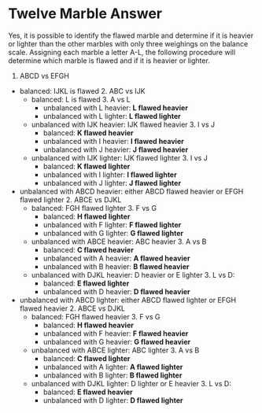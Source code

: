 # Twelve Marble Answer

Yes, it is possible to identify the flawed marble and determine if it is 
heavier or lighter than the other marbles with only three weighings on the 
balance scale. Assigning each marble a letter A-L, the following procedure will 
determine which marble is flawed and if it is heavier or lighter.

1. ABCD vs EFGH
  * balanced: IJKL is flawed
    2. ABC vs IJK
      * balanced: L is flawed
        3. A vs L
          * unbalanced with L heavier: **L flawed heavier**
          * unbalanced with L lighter: **L flawed lighter**
      * unbalanced with IJK heavier: IJK flawed heavier
        3. I vs J
          * balanced: **K flawed heavier**
          * unbalanced with I heavier: **I flawed heavier**
          * unbalanced with J heavier: **J flawed heavier**
      * unbalanced with IJK lighter: IJK flawed lighter
        3. I vs J
          * balanced: **K flawed lighter**
          * unbalanced with I lighter: **I flawed lighter**
          * unbalanced with J lighter: **J flawed lighter**
  * unbalanced with ABCD heavier: either ABCD flawed heavier or EFGH flawed lighter
    2. ABCE vs DJKL
      * balanced: FGH flawed lighter
        3. F vs G
          * balanced: **H flawed lighter**
          * unbalanced with F lighter: **F flawed lighter**
          * unbalanced with G lighter: **G flawed lighter**
      * unbalanced with ABCE heavier: ABC heavier
        3. A vs B
          * balanced: **C flawed heavier**
          * unbalanced with A heavier: **A flawed heavier**
          * unbalanced with B heavier: **B flawed heavier**
      * unbalanced with DJKL heavier: D heavier or E lighter
        3. L vs D:
          * balanced: **E flawed lighter**
          * unbalanced with D heavier: **D flawed heavier**
  * unbalanced with ABCD lighter: either ABCD flawed lighter or EFGH flawed heavier
    2. ABCE vs DJKL
      * balanced: FGH flawed heavier
        3. F vs G
          * balanced: **H flawed heavier**
          * unbalanced with F heavier: **F flawed heavier**
          * unbalanced with G heavier: **G flawed heavier**
      * unbalanced with ABCE lighter: ABC lighter
        3. A vs B
          * balanced: **C flawed lighter**
          * unbalanced with A lighter: **A flawed lighter**
          * unbalanced with B lighter: **B flawed lighter**
      * unbalanced with DJKL lighter: D lighter or E heavier
        3. L vs D:
          * balanced: **E flawed heavier**
          * unbalanced with D lighter: **D flawed lighter**
